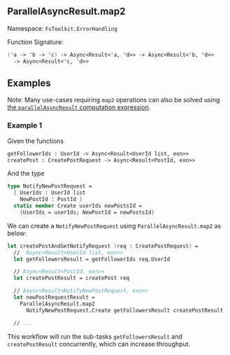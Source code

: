 ## ParallelAsyncResult.map2

Namespace: `FsToolkit.ErrorHandling`

Function Signature:

```fsharp
('a -> 'b -> 'c) -> Async<Result<'a, 'd>> -> Async<Result<'b, 'd>>
  -> Async<Result<'c, 'd>>
```

## Examples

Note: Many use-cases requiring `map2` operations can also be solved using [the `parallelAsyncResult` computation expression](../parallelAsyncResult/ce.md).

### Example 1

Given the functions

```fsharp
getFollowerIds : UserId -> Async<Result<UserId list, exn>>
createPost : CreatePostRequest -> Async<Result<PostId, exn>>
```

And the type

```fsharp
type NotifyNewPostRequest =
  { UserIds : UserId list
    NewPostId : PostId }
  static member Create userIds newPostsId =
    {UserIds = userIds; NewPostId = newPostsId}
```

We can create a `NotifyNewPostRequest` using `ParallelAsyncResult.map2` as below:

```fsharp
let createPostAndGetNotifyRequest (req : CreatePostRequest) =
  //  Async<Result<UserId list, exn>>
  let getFollowersResult = getFollowerIds req.UserId

  // Async<Result<PostId, exn>>
  let createPostResult = createPost req

  // Async<Result<NotifyNewPostRequest, exn>>
  let newPostRequestResult =
    ParallelAsyncResult.map2
      NotifyNewPostRequest.Create getFollowersResult createPostResult

  // ...
```

This workflow will run the sub-tasks `getFollowersResult` and `createPostResult` concurrently, which can increase throughput.